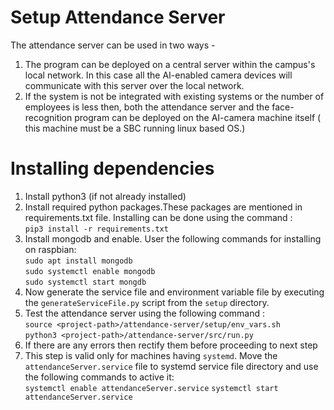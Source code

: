 # Setup Attendance Server

The attendance server can be used in two ways -
1. The program can be deployed on a central server within the campus's local network. In this case all the AI-enabled camera devices will communicate with this server over the local network.
2. If the system is not be integrated with existing systems or the number of employees is less then, both the attendance server and the face-recognition program can be deployed on the AI-camera machine itself ( this machine must be a SBC running linux based OS.)

# Installing dependencies

1. Install python3 (if not already installed)
2. Install required python packages.These packages are mentioned in requirements.txt file. Installing can be done using the command : <br> 
`pip3 install -r requirements.txt`
3. Install mongodb and enable. User the following commands for installing on raspbian: <br>
`sudo apt install mongodb`<br>
`sudo systemctl enable mongodb`<br>
`sudo systemctl start mongdb`<br>
4. Now generate the service file and environment variable file by executing the `generateServiceFile.py` script from the `setup` directory.
5. Test the attendance server using the following command : <br>
`source <project-path>/attendance-server/setup/env_vars.sh` <br>
`python3 <project-path>/attendance-server/src/run.py`
6. If there are any errors then rectify them before proceeding to next step
7. This step is valid only for machines having `systemd`. Move the `attendanceServer.service` file to systemd service file directory and use the following commands to active it:<br>
`systemctl enable attendanceServer.service`
`systemctl start attendanceServer.service`